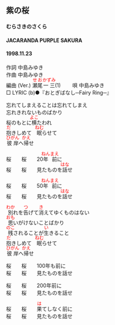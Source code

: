 <style type="text/css">
	ruby{
	    ruby-position: over;
	}
	ruby > rt{font-size: 12px;color:red;}
	p{font:16px;font-size: '楷体'}
</style>
## 紫の桜
#### むらさきのさくら
#### JACARANDA </rb><rp>(</rp><rt>PURPLE SAKURA</rt><rp>)</rp></ruby>
#### 1998.11.23


作詞     中島みゆき　　　　　   
作曲      中島みゆき  　　　   
編曲 (Ver.) <ruby><rb>瀬尾</rb><rp>(</rp><rt>せお</rt><rp>)</rp></ruby><ruby><rb>一三</rb><rp>(</rp><rt>かずみ</rt><rp>)</rp></ruby>(1)　　
唄     中島みゆき    
□ LYRIC (b)●『おとぎばなし─Fairy Ring─』  
  
忘れてしまえることは忘れてしまえ  
忘れきれないものばかり  
桜のもとに<ruby><rb>横</rb><rp>(</rp><rt>よこ</rt><rp>)</rp></ruby>たわれ  
<ruby><rb>抱</rb><rp>(</rp><rt>だ</rt><rp>)</rp></ruby>きしめて　<ruby><rb>眠</rb><rp>(</rp><rt>ねむ</rt><rp>)</rp></ruby>らせて  
<ruby><rb>彼岸</rb><rp>(</rp><rt>ひがん</rt><rp>)</rp></ruby>へ<ruby><rb>帰</rb><rp>(</rp><rt>かえ</rt><rp>)</rp></ruby>せ  
  
桜　　桜　　20<ruby><rb>年前</rb><rp>(</rp><rt>ねんまえ</rt><rp>)</rp></ruby>に  
桜　　桜　　見たものを<ruby><rb>話</rb><rp>(</rp><rt>はな</rt><rp>)</rp></ruby>せ  
  
桜　　桜　　50<ruby><rb>年</rb><rp>(</rp><rt>ねん</rt><rp>)</rp></ruby><ruby><rb>前</rb><rp>(</rp><rt>まえ</rt><rp>)</rp></ruby>に  
桜　　桜　　見たものを<ruby><rb>話</rb><rp>(</rp><rt>はな</rt><rp>)</rp></ruby>せ  
  
<ruby><rb>別</rb><rp>(</rp><rt>わか</rt><rp>)</rp></ruby>れを<ruby><rb>告</rb><rp>(</rp><rt>つ</rt><rp>)</rp></ruby>げて<ruby><rb>消</rb><rp>(</rp><rt>き</rt><rp>)</rp></ruby>えてゆくものはない  
<ruby><rb>思</rb><rp>(</rp><rt>おも</rt><rp>)</rp></ruby>いがけないことばかり  
<ruby><rb>残</rb><rp>(</rp><rt>のこ</rt><rp>)</rp></ruby>されることが<ruby><rb>生</rb><rp>(</rp><rt>い</rt><rp>)</rp></ruby>きること  
<ruby><rb>抱</rb><rp>(</rp><rt>だ</rt><rp>)</rp></ruby>きしめて　<ruby><rb>眠</rb><rp>(</rp><rt>ねむ</rt><rp>)</rp></ruby>らせて  
<ruby><rb>彼岸</rb><rp>(</rp><rt>ひがん</rt><rp>)</rp></ruby>へ<ruby><rb>帰</rb><rp>(</rp><rt>かえ</rt><rp>)</rp></ruby>せ  
  
桜　　桜　　100年も前に  
桜　　桜　　見たものを話せ  
  
桜　　桜　　200年前に  
桜　　桜　　見たものを話せ  
  
桜　　桜　　<ruby><rb>果</rb><rp>(</rp><rt>は</rt><rp>)</rp></ruby>てしなく前に  
桜　　桜　　見たものを話せ  